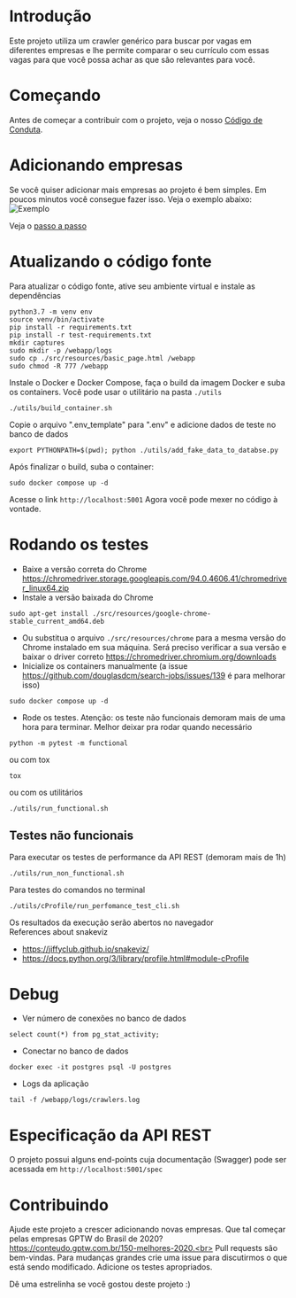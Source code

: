 # Introdução
Este projeto utiliza um crawler genérico para buscar por vagas em diferentes empresas e lhe permite comparar o seu currículo com essas vagas para que você possa achar as que são relevantes para você.

# Começando
Antes de começar a contribuir com o projeto, veja o nosso [Código de Conduta](https://github.com/douglasdcm/search-jobs/blob/master/docs/CODE_OF_CONDUCT.md).

# Adicionando empresas
Se você quiser adicionar mais empresas ao projeto é bem simples. Em poucos minutos você consegue fazer isso. Veja o exemplo abaixo:
![Exemplo](https://github.com/douglasdcm/search-jobs/blob/master/static/images/add-locator-example.jpg?raw=true)

Veja o [passo a passo](https://github.com/douglasdcm/search-jobs/blob/master/docs/STEPS.md)

# Atualizando o código fonte
Para atualizar o código fonte, ative seu ambiente virtual e instale as dependências
```
python3.7 -m venv env
source venv/bin/activate
pip install -r requirements.txt
pip install -r test-requirements.txt
mkdir captures
sudo mkdir -p /webapp/logs
sudo cp ./src/resources/basic_page.html /webapp
sudo chmod -R 777 /webapp
```
Instale o Docker e Docker Compose, faça o build da imagem Docker e suba os containers. Você pode usar o utilitário na pasta `./utils`
```
./utils/build_container.sh
```
Copie o arquivo ".env_template" para ".env" e adicione dados de teste no banco de dados
```
export PYTHONPATH=$(pwd); python ./utils/add_fake_data_to_databse.py
```
Após finalizar o build, suba o container:
```
sudo docker compose up -d
```
Acesse o link `http://localhost:5001`
Agora você pode mexer no código à vontade.

# Rodando os testes

- Baixe a versão correta do Chrome https://chromedriver.storage.googleapis.com/94.0.4606.41/chromedriver_linux64.zip
- Instale a versão baixada do Chrome
```
sudo apt-get install ./src/resources/google-chrome-stable_current_amd64.deb
```
- Ou substitua o arquivo `./src/resources/chrome` para a mesma versão do Chrome instalado em sua máquina. Será preciso verificar a sua versão e baixar o driver correto https://chromedriver.chromium.org/downloads
- Inicialize os containers manualmente (a issue https://github.com/douglasdcm/search-jobs/issues/139 é para melhorar isso)
```
sudo docker compose up -d
```
- Rode os testes.
Atenção: os teste não funcionais demoram mais de uma hora para terminar. Melhor deixar pra rodar quando necessário
```
python -m pytest -m functional
```
ou com tox
```
tox
```
ou com os utilitários
```
./utils/run_functional.sh
```

## Testes não funcionais
Para executar os testes de performance da API REST (demoram mais de 1h)
```
./utils/run_non_functional.sh
```
Para testes do comandos no terminal

```
./utils/cProfile/run_perfomance_test_cli.sh
```
Os resultados da execução serão abertos no navegador
<br>
References about snakeviz
- https://jiffyclub.github.io/snakeviz/
- https://docs.python.org/3/library/profile.html#module-cProfile

# Debug
- Ver número de conexões no banco de dados
```
select count(*) from pg_stat_activity;
```
- Conectar no banco de dados
```
docker exec -it postgres psql -U postgres
```
- Logs da aplicação
```
tail -f /webapp/logs/crawlers.log
```

# Especificação da API REST
O projeto possui alguns end-points cuja documentação (Swagger) pode ser acessada em `http://localhost:5001/spec` 

# Contribuindo
Ajude este projeto a crescer adicionando novas empresas. Que tal começar pelas empresas GPTW do Brasil de 2020? https://conteudo.gptw.com.br/150-melhores-2020.<br>
Pull requests são bem-vindas. Para mudanças grandes crie uma issue para discutirmos o que está sendo modificado. Adicione os testes apropriados.

Dê uma estrelinha se você gostou deste projeto :)
